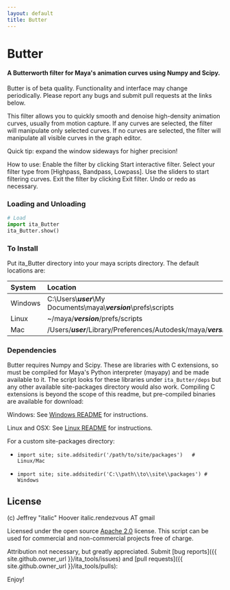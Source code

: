 ```yaml
---
layout: default
title: Butter
---
```


# Butter
#### A Butterworth filter for Maya's animation curves using Numpy and Scipy.

Butter is of beta quality. Functionality and interface may change periodically.
Please report any bugs and submit pull requests at the links below.

This filter allows you to quickly smooth and denoise high-density animation
curves, usually from motion capture. If any curves are selected, the filter
will manipulate only selected curves. If no curves are selected, the filter
will manipulate all visible curves in the graph editor.

Quick tip: expand the window sideways for higher precision!

How to use:
Enable the filter by clicking Start interactive filter.
Select your filter type from [Highpass, Bandpass, Lowpass].
Use the sliders to start filtering curves.
Exit the filter by clicking Exit filter.
Undo or redo as necessary.


### Loading and Unloading
```python
# Load
import ita_Butter
ita_Butter.show()
```


### To Install
Put ita_Butter directory into your maya scripts directory. The default
locations are:

| System  | Location |
| :-----  | :------- |
| Windows | C:\Users\\_**user**_\My Documents\maya\\_**version**_\prefs\scripts |
| Linux   | ~/maya/_**version**_/prefs/scripts                                  |
| Mac     | /Users/_**user**_/Library/Preferences/Autodesk/maya/_**version**_   |


### Dependencies
Butter requires Numpy and Scipy. These are libraries with C extensions, so must
be compiled for Maya's Python interpreter (mayapy) and be made available to it.
The script looks for these libraries under `ita_Butter/deps` but any other
available site-packages directory would also work. Compiling C extensions is
beyond the scope of this readme, but pre-compiled binaries are available for
download:

Windows: See [Windows README](README_win.md) for instructions.

Linux and OSX: See [Linux README](README_linux.md) for instructions.

For a custom site-packages directory:

* `import site; site.addsitedir('/path/to/site/packages')   # Linux/Mac`

* `import site; site.addsitedir('C:\\path\\to\\site\\packages') # Windows`


## License

(c) Jeffrey "italic" Hoover
italic.rendezvous AT gmail

Licensed under the open source
[Apache 2.0](https://www.apache.org/licenses/LICENSE-2.0)
license. This script can be used for commercial
and non-commercial projects free of charge.

Attribution not necessary, but greatly appreciated.
Submit [bug reports]({{ site.github.owner_url }}/ita_tools/issues)
and [pull requests]({{ site.github.owner_url }}/ita_tools/pulls):

Enjoy!
